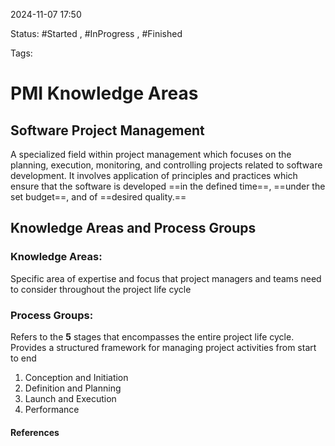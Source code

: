 
2024-11-07 17:50

Status: #Started , #InProgress , #Finished 

Tags:

# PMI Knowledge Areas

## Software Project Management

A specialized field within project management which focuses on the planning, execution, monitoring, and controlling projects related to software development. It involves application of principles and practices which ensure that the software is developed ==in the defined time==, ==under the set budget==, and of ==desired quality.==

## Knowledge Areas and Process Groups

### Knowledge Areas:
Specific area of expertise and focus that project managers and teams need to consider throughout the project life cycle

### Process Groups:
Refers to the **5** stages that encompasses the entire project life cycle.
Provides a structured framework for managing project activities from start to end

1. Conception and Initiation
2. Definition and Planning
3. Launch and Execution
4. Performance 




#### References
